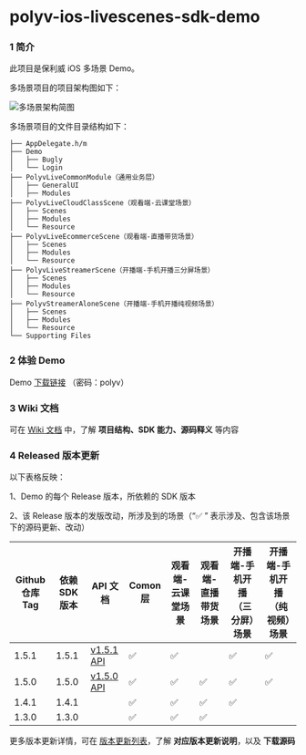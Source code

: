 # polyv-ios-livescenes-sdk-demo
### 1 简介
此项目是保利威 iOS 多场景 Demo。

多场景项目的项目架构图如下：

![多场景架构简图](https://repo.polyv.net/android/resource/hierarchy.png)

多场景项目的文件目录结构如下：

```
├── AppDelegate.h/m
├── Demo
│   ├── Bugly
│   └── Login
├── PolyvLiveCommonModule（通用业务层）
│   ├── GeneralUI
│   ├── Modules
├── PolyvLiveCloudClassScene（观看端-云课堂场景）
│   ├── Scenes
│   ├── Modules
│   └── Resource
├── PolyvLiveEcommerceScene（观看端-直播带货场景）
│   ├── Scenes
│   ├── Modules
│   └── Resource
├── PolyvLiveStreamerScene（开播端-手机开播三分屏场景）
│   ├── Scenes
│   ├── Modules
│   └── Resource
├── PolyvStreamerAloneScene（开播端-手机开播纯视频场景）
│   ├── Scenes
│   ├── Modules
│   └── Resource
└── Supporting Files
```





### 2 体验 Demo

Demo [下载链接](https://www.pgyer.com/IzFQ) （密码：polyv）

### 3 Wiki 文档

可在 [Wiki 文档](https://github.com/polyv/polyv-ios-livescenes-sdk-demo/wiki) 中，了解 **项目结构、SDK 能力、源码释义** 等内容

### 4 Released 版本更新

以下表格反映：

1、Demo 的每个 Release 版本，所依赖的 SDK 版本

2、该 Release 版本的发版改动，所涉及到的场景（“✅ ” 表示涉及、包含该场景下的源码更新、改动）

| Github 仓库 Tag | 依赖 SDK 版本 | API 文档 | Comon 层 | 观看端-云课堂场景 | 观看端-直播带货场景 | 开播端-手机开播（三分屏）场景 | 开播端-手机开播（纯视频）场景 |
| --------------- | ------------- | -------------------------------------------------------------------------------------------- | -------- | ----------------- | ------------------- | ----------------------------- | ----------------------------- |
| 1.5.1           | 1.5.1         | [v1.5.1 API](http://repo.polyv.net/ios/documents/PLVLiveScenesSDK/1.5.1-20210720/index.html) | ✅       | ✅                |                     | ✅                            | ✅                            |
| 1.5.0           | 1.5.0         | [v1.5.0 API](http://repo.polyv.net/ios/documents/PLVLiveScenesSDK/1.5.0-20210623/index.html) | ✅       | ✅                | ✅                  | ✅                            | ✅                            |
| 1.4.1           | 1.4.1         |                                                                                              | ✅       | ✅                | ✅                  | ✅                            |                               |
| 1.3.0           | 1.3.0         |                                                                                              | ✅       | ✅                | ✅                  |                               |                               |

更多版本更新详情，可在 [版本更新列表](https://github.com/polyv/polyv-ios-livescenes-sdk-demo/releases)，了解 **对应版本更新说明**，以及 **下载源码**





